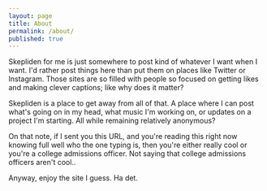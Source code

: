 ```yaml
---
layout: page
title: About
permalink: /about/
published: true
---
```


Skepliden for me is just somewhere to post kind of whatever I want when I want. I'd rather post things here than put them on places like Twitter or Instagram. Those sites are so filled with people so focused on getting likes and making clever captions; like why does it matter?

Skepliden is a place to get away from all of that. A place where I can post what's going on in my head, what music I'm working on, or updates on a project I'm starting. All while remaining relatively anonymous?

On that note, if I sent you this URL, and you're reading this right now knowing full well who the one typing is, then you're either really cool or you're a college admissions officer. Not saying that college admissions officers aren't cool..

Anyway, enjoy the site I guess. Ha det.
